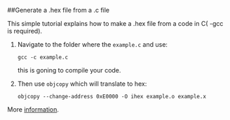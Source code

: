 ##Generate a .hex file from a .c file  

This simple tutorial explains how to make a .hex file from a code
in C( -gcc is required).  
    
1. Navigate to the folder where the `example.c` and use: 

    `gcc -c example.c`  

    this is goning to compile your code.  

2. Then use `objcopy` which will translate to hex:

    `objcopy --change-address 0xE0000 -O ihex example.o example.x`  

More [information](https://stackoverflow.com/questions/19153192/generating-hex-file-using-gcc).